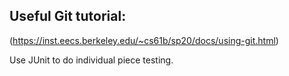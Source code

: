 ## Useful Git tutorial:
(https://inst.eecs.berkeley.edu/~cs61b/sp20/docs/using-git.html)

Use JUnit to do individual piece testing.
